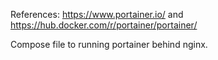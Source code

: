 References: https://www.portainer.io/ and https://hub.docker.com/r/portainer/portainer/

Compose file to running portainer behind nginx.